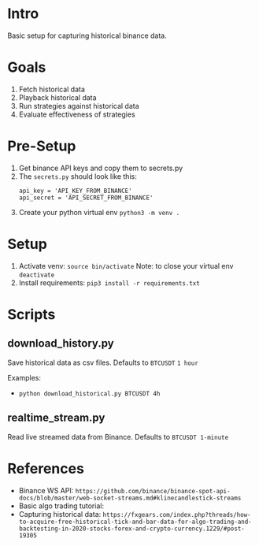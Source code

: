 # Intro
Basic setup for capturing historical binance data.

# Goals
1. Fetch historical data
2. Playback historical data
3. Run strategies against historical data
4. Evaluate effectiveness of strategies

# Pre-Setup
1. Get binance API keys and copy them to secrets.py
2. The `secrets.py` should look like this:
   ```
   api_key = 'API_KEY_FROM_BINANCE'
   api_secret = 'API_SECRET_FROM_BINANCE'
   ```
2. Create your python virtual env `python3 -m venv .`

# Setup
1. Activate venv: `source bin/activate`
   Note: to close your virtual env `deactivate`
2. Install requirements: `pip3 install -r requirements.txt`

# Scripts
## download_history.py
Save historical data as csv files. Defaults to `BTCUSDT` `1 hour`

Examples:
- `python download_historical.py BTCUSDT 4h`

## realtime_stream.py
Read live streamed data from Binance. Defaults to `BTCUSDT 1-minute`

# References
- Binance WS API: `https://github.com/binance/binance-spot-api-docs/blob/master/web-socket-streams.md#klinecandlestick-streams`
- Basic algo trading tutorial: 
- Capturing historical data: `https://fxgears.com/index.php?threads/how-to-acquire-free-historical-tick-and-bar-data-for-algo-trading-and-backtesting-in-2020-stocks-forex-and-crypto-currency.1229/#post-19305`